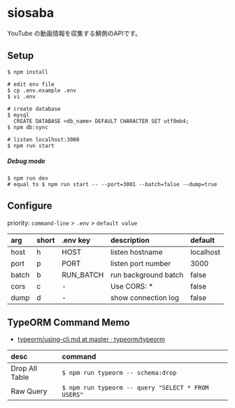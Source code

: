 # siosaba

YouTube の動画情報を収集する鯖側のAPIです。

## Setup

``` console
$ npm install

# edit env file
$ cp .env.example .env
$ vi .env

# create database
$ mysql
  CREATE DATABASE <db_name> DEFAULT CHARACTER SET utf8mb4;
$ npm db:sync

# listen localhost:3000
$ npm run start
```

##### Debug mode
```
$ npm run dev
# equal to $ npm run start -- --port=3001 --batch=false --dump=true
```

## Configure

priority: `command-line` > `.env` > `default value`

|arg|short|.env key|description|default|
|:--|:--|:--|:--|:--|
|host|h|HOST|listen hostname|localhost|
|port|p|PORT|listen port number|3000|
|batch|b|RUN_BATCH|run background batch|false|
|cors|c|-|Use CORS: *|false|
|dump|d|-|show connection log|false|

## TypeORM Command Memo

- [typeorm/using\-cli\.md at master · typeorm/typeorm](https://github.com/typeorm/typeorm/blob/master/docs/using-cli.md)

|desc|command|
|:--|:--|
|Drop All Table|`$ npm run typeorm -- schema:drop`|
|Raw Query|`$ npm run typeorm -- query "SELECT * FROM USERS"`|

